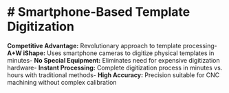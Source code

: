 # # Smartphone-Based Template Digitization

**Competitive Advantage:** Revolutionary approach to template processing- **A+W iShape:** Uses smartphone cameras to digitize physical templates in minutes- **No Special Equipment:** Eliminates need for expensive digitization hardware- **Instant Processing:** Complete digitization process in minutes vs. hours with traditional methods- **High Accuracy:** Precision suitable for CNC machining without complex calibration